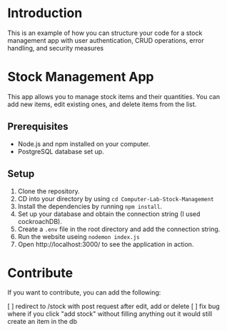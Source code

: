 # Introduction

This is an example of how you can structure your code for a stock management app with user authentication, CRUD operations, error handling, and security measures

# Stock Management App

This app allows you to manage stock items and their quantities. You can add new items, edit existing ones, and delete items from the list.

## Prerequisites

- Node.js and npm installed on your computer.
- PostgreSQL database set up.

## Setup

1. Clone the repository.
2. CD into your directory by using `cd Computer-Lab-Stock-Management`
3. Install the dependencies by running `npm install`.
4. Set up your database and obtain the connection string (I used cockroachDB).
5. Create a `.env` file in the root directory and add the connection string.
6. Run the website useing `nodemon index.js`
7. Open http://localhost:3000/ to see the application in action.</s>

# Contribute

If you want to contribute, you can add the following:

[ ] redirect to /stock with post request after edit, add or delete
[ ] fix bug where if you click "add stock" without filling anything out it would still create an item in the db
